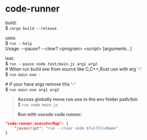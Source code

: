 # code-runner

build:\
  $ `cargo build --release`

uses:\
  $ `run --help`\
  Usage: --pause? --clear? \<program> \<script> [arguments...]

test:\
  \$ `run --pause node test/main.js arg1 arg2`\
  \# When run build exe from source like C,C++,Rust use with arg '-'\
  $ `run main.exe -`

  \# If your have args remove this '-'\
  $ `run main.exe arg1 arg2`

> **Access globally move run.exe to the env folder path/bin**\
> $ `run node main.js`
> 
> **Run with vscode code runner:**
```json
"code-runner.executorMap": {
    "javascript": "run --clear node $fullFileName"
}
```